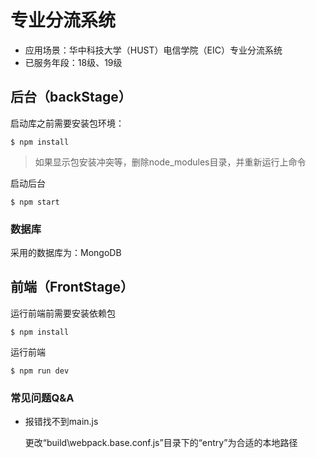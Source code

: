 # 专业分流系统

- 应用场景：华中科技大学（HUST）电信学院（EIC）专业分流系统
- 已服务年段：18级、19级

## 后台（backStage）

启动库之前需要安装包环境：

```shell
$ npm install
```

> 如果显示包安装冲突等，删除node_modules目录，并重新运行上命令

启动后台

```shell
$ npm start
```

### 数据库

采用的数据库为：MongoDB

## 前端（FrontStage）

运行前端前需要安装依赖包

```shell
$ npm install
```

运行前端

```shell
$ npm run dev
```

### 常见问题Q&A

- 报错找不到main.js

    更改“build\webpack.base.conf.js”目录下的“entry”为合适的本地路径
